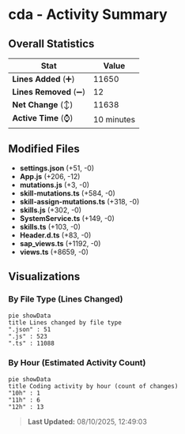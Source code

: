 # cda - Activity Summary 

## Overall Statistics

| Stat                   | Value                                                             |
| ---------------------- | ----------------------------------------------------------------- |
| **Lines Added** (➕)   | 11650                                          |
| **Lines Removed** (➖) | 12                                        |
| **Net Change** (↕)    | 11638                |
| **Active Time** (⌚)   | 10 minutes |


## Modified Files
- **settings.json** (+51, -0)
- **App.js** (+206, -12)
- **mutations.js** (+3, -0)
- **skill-mutations.ts** (+584, -0)
- **skill-assign-mutations.ts** (+318, -0)
- **skills.js** (+302, -0)
- **SystemService.ts** (+149, -0)
- **skills.ts** (+103, -0)
- **Header.d.ts** (+83, -0)
- **sap_views.ts** (+1192, -0)
- **views.ts** (+8659, -0)

## Visualizations

### By File Type (Lines Changed)

```mermaid
pie showData
title Lines changed by file type
".json" : 51
".js" : 523
".ts" : 11088
```

### By Hour (Estimated Activity Count)

```mermaid
pie showData
title Coding activity by hour (count of changes)
"10h" : 1
"11h" : 6
"12h" : 13
```


> **Last Updated:** 08/10/2025, 12:49:03